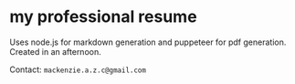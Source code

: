 # my professional resume

Uses node.js for markdown generation and puppeteer for pdf generation. Created in an afternoon.

Contact:
`mackenzie.a.z.c@gmail.com`
